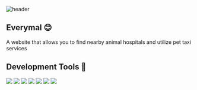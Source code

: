 ![header](https://capsule-render.vercel.app/api?type=waving&color=4F94EE&height=200&section=header&text=EVERYMAL&fontSize=60&animation=twinkling&fontColor=F0F8FF&fontAlign=65&fontAlignY=35)

## Everymal 😊
 A website that allows you to find nearby animal hospitals and utilize pet taxi services

## Development Tools 🔧
<div align="left">
  <img src="https://img.shields.io/badge/JavaScript-F7DF1E?style=flat&logo=JavaScript&logoColor=white" />
  <img src="https://img.shields.io/badge/java-007396?style=flat-square&logo=java&logoColor=white"/>
	<img src="https://img.shields.io/badge/HTML5-E34F26?style=flat&logo=HTML5&logoColor=white" />
	<img src="https://img.shields.io/badge/CSS3-1572B6?style=flat&logo=CSS3&logoColor=white" />
  <img src="https://img.shields.io/badge/ORACLE-F80000?style=flat-square&logo=oracle&logoColor=white"/>
  <img src="https://img.shields.io/badge/Amazon AWS-232F3E?style=flat&logo=Amazon AWS&logoColor=white" />
  <img src="https://img.shields.io/badge/JSON-000000?style=flat-square&logo=json&logoColor=white"/>
</div>
